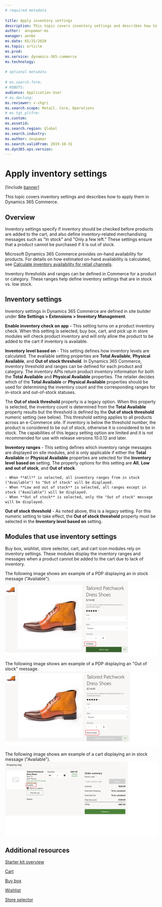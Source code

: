 ```yaml
---
# required metadata

title: Apply inventory settings
description: This topic covers inventory settings and describes how to apply them in Dynamics 365 Commerce.
author:  anupamar-ms
manager: annbe
ms.date: 05/25/2020
ms.topic: article
ms.prod: 
ms.service: dynamics-365-commerce
ms.technology: 

# optional metadata

# ms.search.form: 
# ROBOTS: 
audience: Application User
# ms.devlang: 
ms.reviewer: v-chgri
ms.search.scope: Retail, Core, Operations
# ms.tgt_pltfrm: 
ms.custom: 
ms.assetid: 
ms.search.region: Global
ms.search.industry: 
ms.author: anupamar
ms.search.validFrom: 2019-10-31
ms.dyn365.ops.version: 
---
```


# Apply inventory settings

[!include [banner](includes/banner.md)]

This topic covers inventory settings and describes how to apply them in Dynamics 365 Commerce.

## Overview

Inventory settings specify if inventory should be checked before products are added to the cart, and also define inventory-related merchandising messages such as "In stock" and "Only a few left." These settings ensure that a product cannot be purchased if it is out of stock.

Microsoft Dynamics 365 Commerce provides on-hand availability for products. For details on how estimated on-hand availability is calculated, see [Calculate inventory availability for retail channels](calculated-inventory-retail-channels.md).

Inventory thresholds and ranges can be defined in Commerce for a product or category. These ranges help define inventory settings that are in stock vs. low stock. <!--For details, see [TBD](tbd).-->

## Inventory settings 

Inventory settings in Dynamics 365 Commerce are defined in site builder under **Site Settings \> Extensions \> Inventory Management**. 

**Enable inventory check on app** - This setting turns on a product inventory check. When this setting is selected, buy box, cart, and pick up in store modules will check product inventory and will only allow the product to be added to the cart if inventory is available.

**Inventory level based on** - This setting defines how inventory levels are calculated. The available setting properties are **Total Available**, **Physical Available**, and **Out of stock threshold**. In Dynamics 365 Commerce, inventory threshold and ranges can be defined for each product and category. The inventory APIs return product inventory information for both the **Total Available** and **Physical Available** properties. The retailer decides which of the **Total Available** or **Physical Available** properties should be used for determining the inventory count and the corresponding ranges for in-stock and out-of-stock statuses. 

The **Out of stock threshold** property is a legacy option. When this property is selected, the inventory count is determined from the **Total Available** property results but the threshold is defined by the **Out of stock threshold** numeric setting (see below). This threshold setting applies to all products across an e-Commerce site. If inventory is below the threshold number, the product is considered to be out of stock, otherwise it is considered to be in stock. The capabilities of this legacy setting option are limited and it is not recommended for use with release versions 10.0.12 and later.

**Inventory ranges** - This setting defines which inventory range messages are displayed on site modules, and is only applicable if either the **Total Available** or **Physical Available** properties are selected for the **Inventory level based on** setting. The property options for this setting are **All**, **Low and out of stock**, and **Out of stock**. 

    - When **All** is selected, all inventory ranges from in stock ("Available") to "Out of stock" will be displayed.
    - When **Low and out of stock** is selected, all ranges except in stock ("Available") will be displayed. 
    - When **Out of stock** is selected, only the "Out of stock" message will be displayed.

**Out of stock threshold** - As noted above, this is a legacy setting. For this numeric setting to take effect, the **Out of stock threshold** property must be selected in the **Inventory level based on** setting.

## Modules that use inventory settings

Buy box, wishlist, store selector, cart, and cart icon modules rely on inventory settings. These modules display the inventory ranges and messages when a product cannot be added to the cart due to lack of inventory. 

The following image shows am example of a PDP displaying an in stock message ("Available").
![Example of a PDP module with in stock](./media/pdp-InStock.png)

The following image shows am example of a PDP displaying an "Out of stock" message.
![Example of a PDP module with out stock](./media/pdp-outofstock.png)

The following image shows am example of a cart displaying an in stock message ("Available").
![Example of a Cart module with in stock](./media/cart-instock.png)

## Additional resources

[Starter kit overview](starter-kit-overview.md)

[Cart](add-cart-module.md)

[Buy box](add-buy-box.md)

[Wishlist](account-management.md)

[Store selector](add-store-selector.md)

